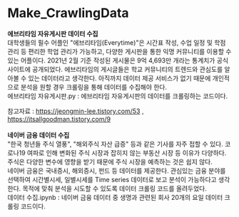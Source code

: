 # Make_CrawlingData

**에브리타임 자유게시판 데이터 수집**<br>
 대학생들의 필수 어플인 "에브리타임(Everytime)"은 시간표 작성, 수업 일정 및 학점 관리 등 편리한 학업 관리가 가능하고, 다양한 게시판을 통한 익명 커뮤니티를 이용할 수 있는 어플이다. 2021년 2월 기준 작성된 게시물은 9억 4,693만 개라는 통계치가 공식 사이트에 공개되었다. 에브리타임의 게시글들은 학교 커뮤니티의 트렌드와 관심도를 알아볼 수 있는 데이터라고 생각한다. 아직까지 데이터 제공 서비스가 없기 때문에 개인적으로 분석을 원할 경우 크롤링을 통해 데이터를 수집해야 한다. <br>
에브리타임 자유게시판.py : 에브리타임 자유게시판의 데이터를 크롤링하는 코드이다.<br>
 
참고자료 : https://jeongmin-lee.tistory.com/53 , https://itsallgoodman.tistory.com/9
<br><br>
**네이버 금융 데이터 수집**<br>
 "한국 청년들 주식 열풍", "해외주식 자산 급증" 등과 같은 기사를 자주 접할 수 있다. 코로나19 여파로 인해 변화된 주식 시장과 잡히지 않는 부동산 시장 등 이유가 다양하다. 주식은 다양한 변수에 영향을 받기 때문에 주식 시장을 예측하는 것은 쉽지 않다. <br>
 네이버 금융은 국내증시, 해외증시, 펀드 등 데이터를 제공한다. 관심있는 금융 분야를 선택하여 시간별시세, 일별시세를 Time series 데이터로 보고 분석이 가능하다고 생각한다. 목적에 맞춰 분석을 시도할 수 있도록 데이터 크롤링 코드를 올려두었다.<br>
데이터 수집.ipynb : 네이버 금융 데이터 중 생명과 관련된 회사 20개의 요일 데이터 크롤링 코드이다. 
